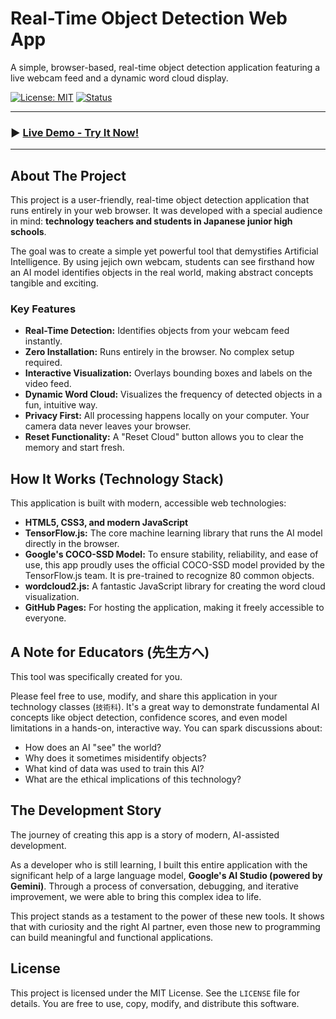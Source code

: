 # Real-Time Object Detection Web App

A simple, browser-based, real-time object detection application featuring a live webcam feed and a dynamic word cloud display.

[![License: MIT](https://img.shields.io/badge/License-MIT-yellow.svg)](https://opensource.org/licenses/MIT)
[![Status](https://img.shields.io/badge/status-complete-brightgreen)](https://github.com/playa2021git/yolo-object-detector2025)

---

### ▶️ **[Live Demo - Try It Now!](https://playa2021git.github.io/yolo-object-detector2025/)**

---

## About The Project

This project is a user-friendly, real-time object detection application that runs entirely in your web browser. It was developed with a special audience in mind: **technology teachers and students in Japanese junior high schools**.

The goal was to create a simple yet powerful tool that demystifies Artificial Intelligence. By using jejich own webcam, students can see firsthand how an AI model identifies objects in the real world, making abstract concepts tangible and exciting.

### Key Features

*   **Real-Time Detection:** Identifies objects from your webcam feed instantly.
*   **Zero Installation:** Runs entirely in the browser. No complex setup required.
*   **Interactive Visualization:** Overlays bounding boxes and labels on the video feed.
*   **Dynamic Word Cloud:** Visualizes the frequency of detected objects in a fun, intuitive way.
*   **Privacy First:** All processing happens locally on your computer. Your camera data never leaves your browser.
*   **Reset Functionality:** A "Reset Cloud" button allows you to clear the memory and start fresh.

## How It Works (Technology Stack)

This application is built with modern, accessible web technologies:

*   **HTML5, CSS3, and modern JavaScript**
*   **TensorFlow.js:** The core machine learning library that runs the AI model directly in the browser.
*   **Google's COCO-SSD Model:** To ensure stability, reliability, and ease of use, this app proudly uses the official COCO-SSD model provided by the TensorFlow.js team. It is pre-trained to recognize 80 common objects.
*   **wordcloud2.js:** A fantastic JavaScript library for creating the word cloud visualization.
*   **GitHub Pages:** For hosting the application, making it freely accessible to everyone.

## A Note for Educators (先生方へ)

This tool was specifically created for you.

Please feel free to use, modify, and share this application in your technology classes (`技術科`). It's a great way to demonstrate fundamental AI concepts like object detection, confidence scores, and even model limitations in a hands-on, interactive way. You can spark discussions about:

*   How does an AI "see" the world?
*   Why does it sometimes misidentify objects?
*   What kind of data was used to train this AI?
*   What are the ethical implications of this technology?

## The Development Story

The journey of creating this app is a story of modern, AI-assisted development.

As a developer who is still learning, I built this entire application with the significant help of a large language model, **Google's AI Studio (powered by Gemini)**. Through a process of conversation, debugging, and iterative improvement, we were able to bring this complex idea to life.

This project stands as a testament to the power of these new tools. It shows that with curiosity and the right AI partner, even those new to programming can build meaningful and functional applications.

## License

This project is licensed under the MIT License. See the `LICENSE` file for details. You are free to use, copy, modify, and distribute this software.

